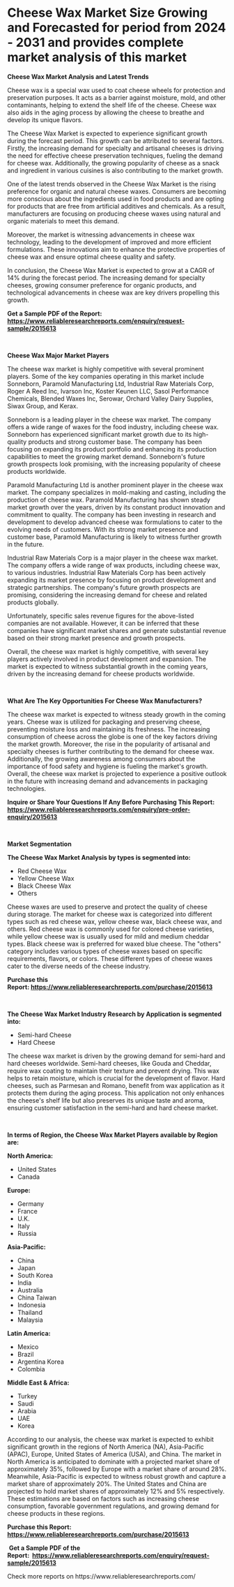 <p><h1>Cheese Wax Market Size Growing and Forecasted for period from 2024 - 2031 and provides complete market analysis of this market</h1></p><p><strong>Cheese Wax Market Analysis and Latest Trends</strong></p>
<p><p>Cheese wax is a special wax used to coat cheese wheels for protection and preservation purposes. It acts as a barrier against moisture, mold, and other contaminants, helping to extend the shelf life of the cheese. Cheese wax also aids in the aging process by allowing the cheese to breathe and develop its unique flavors.</p><p>The Cheese Wax Market is expected to experience significant growth during the forecast period. This growth can be attributed to several factors. Firstly, the increasing demand for specialty and artisanal cheeses is driving the need for effective cheese preservation techniques, fueling the demand for cheese wax. Additionally, the growing popularity of cheese as a snack and ingredient in various cuisines is also contributing to the market growth.</p><p>One of the latest trends observed in the Cheese Wax Market is the rising preference for organic and natural cheese waxes. Consumers are becoming more conscious about the ingredients used in food products and are opting for products that are free from artificial additives and chemicals. As a result, manufacturers are focusing on producing cheese waxes using natural and organic materials to meet this demand.</p><p>Moreover, the market is witnessing advancements in cheese wax technology, leading to the development of improved and more efficient formulations. These innovations aim to enhance the protective properties of cheese wax and ensure optimal cheese quality and safety.</p><p>In conclusion, the Cheese Wax Market is expected to grow at a CAGR of 14% during the forecast period. The increasing demand for specialty cheeses, growing consumer preference for organic products, and technological advancements in cheese wax are key drivers propelling this growth.</p></p>
<p><strong>Get a Sample PDF of the Report:&nbsp; <a href="https://www.reliableresearchreports.com/enquiry/request-sample/2015613">https://www.reliableresearchreports.com/enquiry/request-sample/2015613</a></strong></p>
<p>&nbsp;</p>
<p><strong>Cheese Wax Major Market Players</strong></p>
<p><p>The cheese wax market is highly competitive with several prominent players. Some of the key companies operating in this market include Sonneborn, Paramold Manufacturing Ltd, Industrial Raw Materials Corp, Roger A Reed Inc, Ivarson Inc, Koster Keunen LLC, Sasol Performance Chemicals, Blended Waxes Inc, Serowar, Orchard Valley Dairy Supplies, Siwax Group, and Kerax.</p><p>Sonneborn is a leading player in the cheese wax market. The company offers a wide range of waxes for the food industry, including cheese wax. Sonneborn has experienced significant market growth due to its high-quality products and strong customer base. The company has been focusing on expanding its product portfolio and enhancing its production capabilities to meet the growing market demand. Sonneborn's future growth prospects look promising, with the increasing popularity of cheese products worldwide.</p><p>Paramold Manufacturing Ltd is another prominent player in the cheese wax market. The company specializes in mold-making and casting, including the production of cheese wax. Paramold Manufacturing has shown steady market growth over the years, driven by its constant product innovation and commitment to quality. The company has been investing in research and development to develop advanced cheese wax formulations to cater to the evolving needs of customers. With its strong market presence and customer base, Paramold Manufacturing is likely to witness further growth in the future.</p><p>Industrial Raw Materials Corp is a major player in the cheese wax market. The company offers a wide range of wax products, including cheese wax, to various industries. Industrial Raw Materials Corp has been actively expanding its market presence by focusing on product development and strategic partnerships. The company's future growth prospects are promising, considering the increasing demand for cheese and related products globally.</p><p>Unfortunately, specific sales revenue figures for the above-listed companies are not available. However, it can be inferred that these companies have significant market shares and generate substantial revenue based on their strong market presence and growth prospects.</p><p>Overall, the cheese wax market is highly competitive, with several key players actively involved in product development and expansion. The market is expected to witness substantial growth in the coming years, driven by the increasing demand for cheese products worldwide.</p></p>
<p>&nbsp;</p>
<p><strong>What Are The Key Opportunities For Cheese Wax Manufacturers?</strong></p>
<p><p>The cheese wax market is expected to witness steady growth in the coming years. Cheese wax is utilized for packaging and preserving cheese, preventing moisture loss and maintaining its freshness. The increasing consumption of cheese across the globe is one of the key factors driving the market growth. Moreover, the rise in the popularity of artisanal and specialty cheeses is further contributing to the demand for cheese wax. Additionally, the growing awareness among consumers about the importance of food safety and hygiene is fueling the market's growth. Overall, the cheese wax market is projected to experience a positive outlook in the future with increasing demand and advancements in packaging technologies.</p></p>
<p><strong>Inquire or Share Your Questions If Any Before Purchasing This Report: <a href="https://www.reliableresearchreports.com/enquiry/pre-order-enquiry/2015613">https://www.reliableresearchreports.com/enquiry/pre-order-enquiry/2015613</a></strong></p>
<p>&nbsp;</p>
<p><strong>Market Segmentation</strong></p>
<p><strong>The Cheese Wax Market Analysis by types is segmented into:</strong></p>
<p><ul><li>Red Cheese Wax</li><li>Yellow Cheese Wax</li><li>Black Cheese Wax</li><li>Others</li></ul></p>
<p><p>Cheese waxes are used to preserve and protect the quality of cheese during storage. The market for cheese wax is categorized into different types such as red cheese wax, yellow cheese wax, black cheese wax, and others. Red cheese wax is commonly used for colored cheese varieties, while yellow cheese wax is usually used for mild and medium cheddar types. Black cheese wax is preferred for waxed blue cheese. The "others" category includes various types of cheese waxes based on specific requirements, flavors, or colors. These different types of cheese waxes cater to the diverse needs of the cheese industry.</p></p>
<p><strong>Purchase this Report:&nbsp;<a href="https://www.reliableresearchreports.com/purchase/2015613">https://www.reliableresearchreports.com/purchase/2015613</a></strong></p>
<p>&nbsp;</p>
<p><strong>The Cheese Wax Market Industry Research by Application is segmented into:</strong></p>
<p><ul><li>Semi-hard Cheese</li><li>Hard Cheese</li></ul></p>
<p><p>The cheese wax market is driven by the growing demand for semi-hard and hard cheeses worldwide. Semi-hard cheeses, like Gouda and Cheddar, require wax coating to maintain their texture and prevent drying. This wax helps to retain moisture, which is crucial for the development of flavor. Hard cheeses, such as Parmesan and Romano, benefit from wax application as it protects them during the aging process. This application not only enhances the cheese's shelf life but also preserves its unique taste and aroma, ensuring customer satisfaction in the semi-hard and hard cheese market.</p></p>
<p>&nbsp;</p>
<p><strong>In terms of Region, the Cheese Wax Market Players available by Region are:</strong></p>
<p>
    <p> <strong> North America: </strong>
        <ul>
            <li>United States</li>
            <li>Canada</li>
        </ul>
        </p> 
    <p> <strong> Europe: </strong>
        <ul>
            <li>Germany</li>
            <li>France</li>
            <li>U.K.</li>
            <li>Italy</li>
            <li>Russia</li>
        </ul>
        </p> 
    <p> <strong> Asia-Pacific: </strong>
        <ul>
            <li>China</li>
            <li>Japan</li>
            <li>South Korea</li>
            <li>India</li>
            <li>Australia</li>
            <li>China Taiwan</li>
            <li>Indonesia</li>
            <li>Thailand</li>
            <li>Malaysia</li>
        </ul>
        </p> 
    <p> <strong> Latin America: </strong>
        <ul>
            <li>Mexico</li>
            <li>Brazil</li>
            <li>Argentina Korea</li>
            <li>Colombia</li>
        </ul>
        </p> 
    <p> <strong> Middle East & Africa: </strong>
        <ul>
            <li>Turkey</li>
            <li>Saudi</li>
            <li>Arabia</li>
            <li>UAE</li>
            <li>Korea</li>
        </ul>
    </p>
    </p>
<p><p>According to our analysis, the cheese wax market is expected to exhibit significant growth in the regions of North America (NA), Asia-Pacific (APAC), Europe, United States of America (USA), and China. The market in North America is anticipated to dominate with a projected market share of approximately 35%, followed by Europe with a market share of around 28%. Meanwhile, Asia-Pacific is expected to witness robust growth and capture a market share of approximately 20%. The United States and China are projected to hold market shares of approximately 12% and 5% respectively. These estimations are based on factors such as increasing cheese consumption, favorable government regulations, and growing demand for cheese products in these regions.</p></p>
<p><strong>Purchase this Report: <a href="https://www.reliableresearchreports.com/purchase/2015613">https://www.reliableresearchreports.com/purchase/2015613</a></strong></p>
<p>&nbsp;<strong>Get a Sample PDF of the Report:&nbsp;&nbsp;<a href="https://www.reliableresearchreports.com/enquiry/request-sample/2015613">https://www.reliableresearchreports.com/enquiry/request-sample/2015613</a></strong></p>
<p><strong></strong></p>
<p>Check more reports on https://www.reliableresearchreports.com/</p>